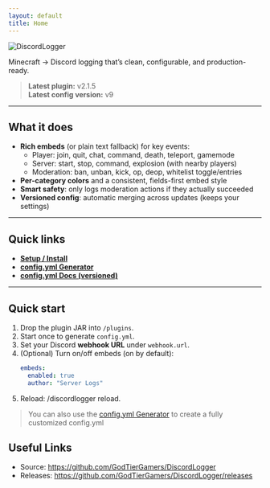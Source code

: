 ```yaml
---
layout: default
title: Home
---
```


![DiscordLogger](https://files.godtiergamers.xyz/DiscordLogger-Banner.png "DiscordLogger")

Minecraft → Discord logging that’s clean, configurable, and production-ready.

> **Latest plugin:** v2.1.5  
> **Latest config version:** v9

---

## What it does

- **Rich embeds** (or plain text fallback) for key events:
    - Player: join, quit, chat, command, death, teleport, gamemode
    - Server: start, stop, command, explosion (with nearby players)
    - Moderation: ban, unban, kick, op, deop, whitelist toggle/entries
- **Per-category colors** and a consistent, fields-first embed style
- **Smart safety**: only logs moderation actions if they actually succeeded
- **Versioned config**: automatic merging across updates (keeps your settings)

---

## Quick links

-  **[Setup / Install](./setup.md)**
-  **[config.yml Generator](./generator/)**
-  **[config.yml Docs (versioned)](./config/)**

---

## Quick start

1. Drop the plugin JAR into `/plugins`.
2. Start once to generate `config.yml`.
3. Set your Discord **webhook URL** under `webhook.url`.
4. (Optional) Turn on/off embeds (on by default):
   ```yaml
   embeds:
     enabled: true
     author: "Server Logs"
   ```
5. Reload: /discordlogger reload.
> You can also use the [config.yml Generator](./generator/) to create a fully customized config.yml

## Useful Links
- Source: https://github.com/GodTierGamers/DiscordLogger
- Releases: https://github.com/GodTierGamers/DiscordLogger/releases
